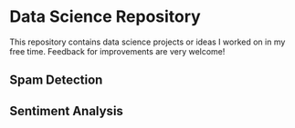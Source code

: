 # Data Science Repository

This repository contains data science projects or ideas I worked on in my free time. Feedback for improvements are very welcome!

## Spam Detection 
## Sentiment Analysis
